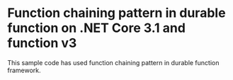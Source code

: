 # Function chaining pattern in durable function on .NET Core 3.1 and function v3
This sample code has used function chaining pattern in durable function framework.
